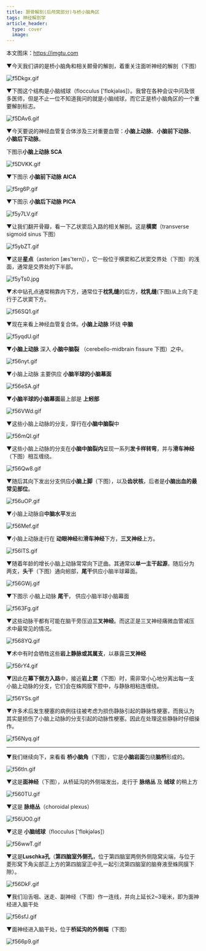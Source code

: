 ```yaml
---
title: 颞骨解剖(后颅窝部分)与桥小脑角区
tags: 神经解剖学
article_header:
  type: cover
  image:
---
```


本文图床：https://imgtu.com

▼今天我们讲的是桥小脑角和相关颞骨的解剖，着重关注面听神经的解剖（下图）

<!--more-->

![f5Dkgx.gif](https://z3.ax1x.com/2021/08/17/f5Dkgx.gif)

▼下图这个结构是小脑绒球（flocculus ['flɒkjələs]）。我曾在各种会议中问及很多医师，但是不止一位不知道我问的就是小脑绒球，而它正是桥小脑角区的一个重要解剖标志。

![f5DAv6.gif](https://z3.ax1x.com/2021/08/17/f5DAv6.gif)

▼今天要说的神经血管复合体涉及三对重要血管：**小脑上动脉**、**小脑前下动脉**、**小脑后下动脉**。   

下图示**小脑上动脉 SCA**

![f5DVKK.gif](https://z3.ax1x.com/2021/08/17/f5DVKK.gif)

▼下图示 **小脑前下动脉 AICA**

![f5rg6P.gif](https://z3.ax1x.com/2021/08/17/f5rg6P.gif)

▼下图示 **小脑后下动脉 PICA**

![f5y7LV.gif](https://z3.ax1x.com/2021/08/17/f5y7LV.gif)

▼让我们翻开骨瓣，看一下乙状窦后入路的相关解剖。这是**横窦**（transverse sigmoid sinus 下图）

![f5ybZT.gif](https://z3.ax1x.com/2021/08/17/f5ybZT.gif)

▼这是**星点**（asterion  [æs'tern]），它一般位于横窦和乙状窦交界处（下图）的浅面，通常是交界处的下半部。

![f5yTs0.jpg](https://z3.ax1x.com/2021/08/17/f5yTs0.jpg)

▼术中钻孔点通常稍靠内下方，通常位于**枕乳缝**的后方，**枕乳缝**(下图)从上向下走行于乙状窦下方。

![f56SQ1.gif](https://z3.ax1x.com/2021/08/17/f56SQ1.gif)

▼现在来看上神经血管复合体。**小脑上动脉** 环绕 **中脑**

![f5yqdU.gif](https://z3.ax1x.com/2021/08/17/f5yqdU.gif)

▼**小脑上动脉** 深入 **小脑中脑裂** （cerebello-midbrain fissure 下图）之中。

![f56nyt.gif](https://z3.ax1x.com/2021/08/17/f56nyt.gif)

▼小脑上动脉 主要供应 **小脑半球的小脑幕面**

![f56eSA.gif](https://z3.ax1x.com/2021/08/17/f56eSA.gif)

▼**小脑半球的小脑幕面**最上部是 **上蚓部**

![f56VWd.gif](https://z3.ax1x.com/2021/08/17/f56VWd.gif)

▼这些小脑上动脉的分支，穿行在**小脑中脑裂**中

![f56mQI.gif](https://z3.ax1x.com/2021/08/17/f56mQI.gif)

▼这些小脑上动脉的分支在**小脑中脑裂内**呈现一系列**发卡样转弯**，并与**滑车神经**（下图）相互缠绕。

![f56Qw8.gif](https://z3.ax1x.com/2021/08/17/f56Qw8.gif)

▼随后其向下发出分支供应**小脑上脚**（下图），以及**齿状核**，后者是**小脑出血的最常见部位**。

![f56uOP.gif](https://z3.ax1x.com/2021/08/17/f56uOP.gif)

▼小脑上动脉自**中脑水平**发出

![f56Mef.gif](https://z3.ax1x.com/2021/08/17/f56Mef.gif)

▼小脑上动脉走行在 **动眼神经**和**滑车神经**下方，**三叉神经**上方。

![f56lTS.gif](https://z3.ax1x.com/2021/08/17/f56lTS.gif)

▼随着年龄的增长小脑上动脉常常向下迂曲。其通常以**单一主干起源**，随后分为两支，**头干**（下图）通向蚓部，**尾干**供应小脑半球幕面。

![f56GWj.gif](https://z3.ax1x.com/2021/08/17/f56GWj.gif)

▼下图示 小脑上动脉 **尾干**， 供应小脑半球小脑幕面

![f563Fg.gif](https://z3.ax1x.com/2021/08/17/f563Fg.gif)

▼这些动脉干都有可能在脑干旁压迫**三叉神经**。而这正是三叉神经痛微血管减压术中最常见的情况。

![f568YQ.gif](https://z3.ax1x.com/2021/08/17/f568YQ.gif)

▼术中有时会牺牲这些**岩上静脉或其属支**，以暴露**三叉神经**

![f56rY4.gif](https://z3.ax1x.com/2021/08/17/f56rY4.gif)

▼因此在**幕下侧方入路**中，接近**岩上窦**（下图）时，需非常小心地分离出每一支小脑上动脉的分支，它们会在蛛网膜下腔中，与静脉相粘连缠绕。

![f56YSs.gif](https://z3.ax1x.com/2021/08/17/f56YSs.gif)

▼许多术后发生梗塞的病例往往被考虑为损伤静脉引起的静脉性梗塞，而我认为其实是损伤了小脑上动脉的分支引起的动脉性梗塞。因此在处理这些静脉时仔细操作。

![f56Nyq.gif](https://z3.ax1x.com/2021/08/17/f56Nyq.gif)

---

▼我们继续向下，来看看 **桥小脑角**（下图），它是**小脑岩面**包绕**脑桥**形成的。

![f56tln.gif](https://z3.ax1x.com/2021/08/17/f56tln.gif)

▼这是**面神经**（下图），从桥延沟的外侧端发出，走行于 **脉络丛** 及 **绒球** 的稍上方

![f560TU.gif](https://z3.ax1x.com/2021/08/17/f560TU.gif)

▼这是 **脉络丛**（choroidal plexus）

![f56UO0.gif](https://z3.ax1x.com/2021/08/17/f56UO0.gif)

▼这是 **小脑绒球**（flocculus ['flɒkjələs]）

![f56wwT.gif](https://z3.ax1x.com/2021/08/17/f56wwT.gif)

▼这是**Luschka孔**（**第四脑室外侧孔**，位于第四脑室两侧外侧隐窝尖端，与位于菱形窝下角尖部正上方的第四脑室正中孔一起引流第四脑室的脑脊液至蛛网膜下隙）。

![f56DkF.gif](https://z3.ax1x.com/2021/08/17/f56DkF.gif)

▼我们沿舌咽、迷走、副神经（下图）作一连线，并向上延长2~3毫米，即为面神经进入脑干处

![f56sfJ.gif](https://z3.ax1x.com/2021/08/17/f56sfJ.gif)

▼面神经进入脑干处，位于**桥延沟的外侧端**（下图）

![f566p9.gif](https://z3.ax1x.com/2021/08/17/f566p9.gif)




